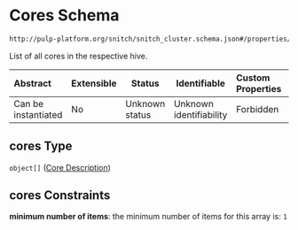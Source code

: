 # Cores Schema

```txt
http://pulp-platform.org/snitch/snitch_cluster.schema.json#/properties/hives/items/cores
```

List of all cores in the respective hive.


| Abstract            | Extensible | Status         | Identifiable            | Custom Properties | Additional Properties | Access Restrictions | Defined In                                                                        |
| :------------------ | ---------- | -------------- | ----------------------- | :---------------- | --------------------- | ------------------- | --------------------------------------------------------------------------------- |
| Can be instantiated | No         | Unknown status | Unknown identifiability | Forbidden         | Allowed               | none                | [snitch_cluster.schema.json\*](snitch_cluster.schema.json "open original schema") |

## cores Type

`object[]` ([Core Description](snitch_cluster-properties-hives-items-cores-core-description.md))

## cores Constraints

**minimum number of items**: the minimum number of items for this array is: `1`

